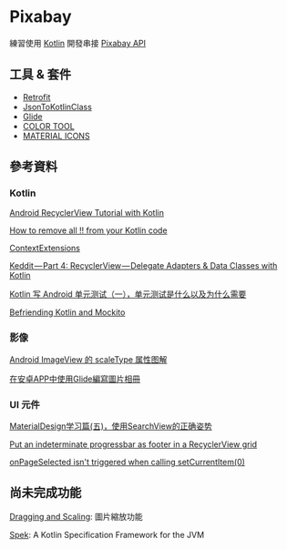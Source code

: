 # Pixabay
練習使用 [Kotlin](https://kotlinlang.org/) 開發串接 [Pixabay API](https://pixabay.com/api/docs/)


## 工具 & 套件
* [Retrofit](http://square.github.io/retrofit/)
* [JsonToKotlinClass](https://github.com/wuseal/JsonToKotlinClass/)
* [Glide](https://github.com/bumptech/glide/)
* [COLOR TOOL](https://material.io/color/#!/)
* [MATERIAL ICONS](https://material.io/icons/)


## 參考資料

### Kotlin
[Android RecyclerView Tutorial with Kotlin](https://www.raywenderlich.com/170075/android-recyclerview-tutorial-kotlin)

[How to remove all !! from your Kotlin code](https://android.jlelse.eu/how-to-remove-all-from-your-kotlin-code-87dc2c9767fb)

[ContextExtensions](https://github.com/yodle/android-kotlin-demo/blob/c030f517847f4beaf5bdb0c35b40d72ae6908289/app/src/main/kotlin/com/yodle/android/kotlindemo/extension/ContextExtensions.kt)

[Keddit — Part 4: RecyclerView — Delegate Adapters & Data Classes with Kotlin](https://android.jlelse.eu/keddit-part-4-recyclerview-delegate-adapters-data-classes-with-kotlin-9248f44327f7)


[Kotlin 写 Android 单元测试（一），单元测试是什么以及为什么需要](http://johnnyshieh.me/posts/unit-test-what-and-why-in-kotlin/)

[Befriending Kotlin and Mockito](https://medium.com/@elye.project/befriending-kotlin-and-mockito-1c2e7b0ef791)





### 影像
[Android ImageView 的 scaleType 属性图解](https://juejin.im/entry/58dcdd2761ff4b0061564623)

[在安卓APP中使用Glide編寫圖片相冊](https://code.tutsplus.com/zh-hant/tutorials/code-an-image-gallery-android-app-with-glide--cms-28207)

### UI 元件

[MaterialDesign学习篇(五)，使用SearchView的正确姿势](https://juejin.im/entry/5989084ff265da3e1e5bec57)

[Put an indeterminate progressbar as footer in a RecyclerView grid](https://stackoverflow.com/questions/27044449/put-an-indeterminate-progressbar-as-footer-in-a-recyclerview-grid)

[onPageSelected isn't triggered when calling setCurrentItem(0)](https://stackoverflow.com/questions/11794269/onpageselected-isnt-triggered-when-calling-setcurrentitem0/20292064#20292064)



## 尚未完成功能

[Dragging and Scaling](https://developer.android.com/training/gestures/scale.html): 圖片縮放功能


[Spek](http://spekframework.org/): A Kotlin Specification Framework for the JVM






